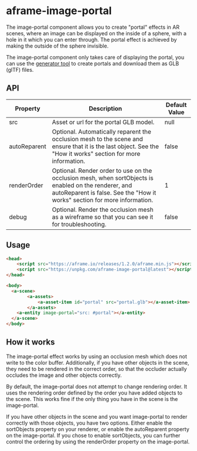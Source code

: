# aframe-image-portal

The image-portal component allows you to create "portal" effects in AR scenes, where an image can be displayed on the inside of a sphere, with a hole in it which you can enter through. The portal effect is achieved by making the outside of the sphere invisible.

The image-portal component only takes care of displaying the portal, you can use the [generator tool](https://brianpeiris.github.io/aframe-image-portal/generator/) to create portals and download them as GLB (glTF) files.

## API

| Property | Description | Default Value |
| -------- | ----------- | ------------- |
| src | Asset or url for the portal GLB model. | null |
| autoReparent | Optional. Automatically reparent the occlusion mesh to the scene and ensure that it is the last object. See the "How it works" section for more information. | false |
| renderOrder | Optional. Render order to use on the occlusion mesh, when sortObjects is enabled on the renderer, and autoReparent is false. See the "How it works" section for more information. | 1 |
| debug | Optional. Render the occlusion mesh as a wireframe so that you can see it for troubleshooting. | false |

## Usage

```html
<head>
	<script src="https://aframe.io/releases/1.2.0/aframe.min.js"></script>
	<script src="https://unpkg.com/aframe-image-portal@latest"></script>
</head>

<body>
  <a-scene>
		<a-assets>
			<a-asset-item id="portal" src="portal.glb"></a-asset-item>
		</a-assets>
    <a-entity image-portal="src: #portal"></a-entity>
  </a-scene>
</body>
```

## How it works

The image-portal effect works by using an occlusion mesh which does not write to the color buffer. Additionally, if you have other objects in the scene, they need to be rendered in the correct order, so that the occluder actually occludes the image and other objects correctly.

By default, the image-portal does not attempt to change rendering order. It uses the rendering order defined by the order you have added objects to the scene. This works fine if the only thing you have in the scene is the image-portal.

If you have other objects in the scene and you want image-portal to render correctly with those objects, you have two options. Either enable the sortObjects property on your renderer, or enable the autoReparent property on the image-portal. If you chose to enable sortObjects, you can further control the ordering by using the renderOrder property on the image-portal.
